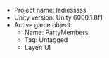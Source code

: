 <!-- UNITY CODE ASSIST INSTRUCTIONS START -->
- Project name: ladiesssss
- Unity version: Unity 6000.1.8f1
- Active game object:
  - Name: PartyMembers
  - Tag: Untagged
  - Layer: UI
<!-- UNITY CODE ASSIST INSTRUCTIONS END -->